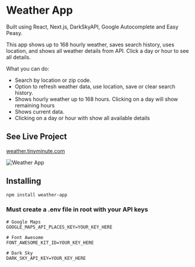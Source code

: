 # Weather App

Built using React, Next.js, DarkSkyAPI, Google Autocomplete and Easy Peasy.

This app shows up to 168 hourly weather, saves search history, uses location, and shows all weather details from API. Click a day or hour to see all details.

What you can do:

- Search by location or zip code.
- Option to refresh weather data, use location, save or clear search history.
- Shows hourly weather up to 168 hours. Clicking on a day will show remaining hours
- Shows current data.
- Clicking on a day or hour with show all available details

## See Live Project

[weather.tinyminute.com](https://weather.tinyminute.com/)

![Weather App](https://tinyminute.com/wordpress/wp-content/uploads/2019/08/weather-app-mockup.jpg)

## Installing

`npm install weather-app`

### Must create a .env file in root with your API keys

```
# Google Maps
GOOGLE_MAPS_API_PLACES_KEY=YOUR_KEY_HERE

# Font Awesome
FONT_AWESOME_KIT_ID=YOUR_KEY_HERE

# Dark Sky
DARK_SKY_API_KEY=YOUR_KEY_HERE
```
